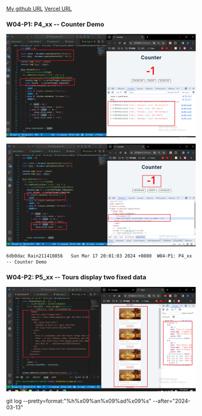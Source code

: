 [My github URL](https://github.com/Rain211410856/1121-sweb-211410856)
[Vercel URL](https://1121-sweb-211410856.vercel.app/demo/w05_56_blog/)

### W04-P1: P4_xx -- Counter Demo
 
![](w04-p1-1.png)
 
![](w04-p1-2.png)

```
6db0dac Rain211410856   Sun Mar 17 20:01:03 2024 +0800  W04-P1: P4_xx -- Counter Demo
```
### W04-P2: P5_xx -- Tours display two fixed data
 
![](w04-p2.png)

git log --pretty=format:"%h%x09%an%x09%ad%x09%s" --after="2024-03-13"